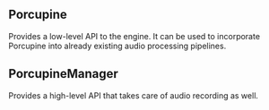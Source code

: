 ## Porcupine

Provides a low-level API to the engine. It can be used to incorporate Porcupine into already existing audio processing
pipelines.

## PorcupineManager

Provides a high-level API that takes care of audio recording as well.
